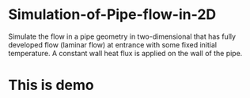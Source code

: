 # Simulation-of-Pipe-flow-in-2D
Simulate the flow in a pipe geometry in two-dimensional that has fully developed flow (laminar flow) at entrance with some fixed initial temperature. A constant wall heat flux is applied on the wall of the pipe.

# This is demo
